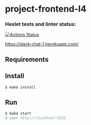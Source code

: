 # project-frontend-l4

### Hexlet tests and linter status:
[![Actions Status](https://github.com/julish13/frontend-project-lvl4/workflows/hexlet-check/badge.svg)](https://github.com/julish13/frontend-project-lvl4/actions)

https://slack-chat-1.herokuapp.com/

## Requirements

## Install

```sh
$ make install
```

## Run

```sh
$ make start
# open http://localhost:5555
```
